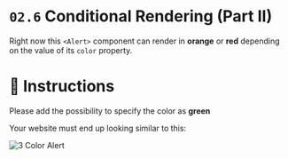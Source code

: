 # `02.6` Conditional Rendering (Part II)

Right now this `<Alert>` component can render in **orange** or **red** depending on the value of its `color` property.

# :speech_balloon: Instructions

Please add the possibility to specify the color as **green**

Your website must end up looking similar to this:

![3 Color Alert](https://ucarecdn.com/6ea9ca0d-4ddb-4925-9fe2-47c73fef8f61/)
